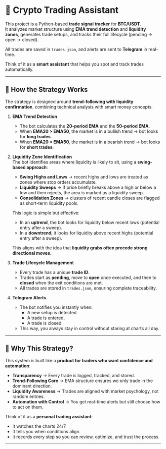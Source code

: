 # 🤖 Crypto Trading Assistant  

This project is a Python-based **trade signal tracker** for **BTC/USDT**.  
It analyzes market structure using **EMA trend detection** and **liquidity zones**, generates trade setups, and tracks their full lifecycle (pending → open → closed).  

All trades are saved in `trades.json`, and alerts are sent to **Telegram** in real-time.  

Think of it as a **smart assistant** that helps you spot and track trades automatically.  

---

## 🚀 How the Strategy Works  

The strategy is designed around **trend-following with liquidity confirmation**, combining technical analysis with smart money concepts:  

1. **EMA Trend Detection**  
   - The bot calculates the **20-period EMA** and the **50-period EMA**.  
   - When **EMA20 > EMA50**, the market is in a bullish trend → bot looks for **long trades**.  
   - When **EMA20 < EMA50**, the market is in a bearish trend → bot looks for **short trades**.  

2. **Liquidity Zone Identification**  
   The bot identifies areas where liquidity is likely to sit, using a **swing-based approach**:  
   - **Swing Highs and Lows** → recent highs and lows are treated as zones where stop orders accumulate.  
   - **Liquidity Sweeps** → if price briefly breaks above a high or below a low and then rejects, the area is marked as a liquidity sweep.  
   - **Consolidation Zones** → clusters of recent candle closes are flagged as short-term liquidity pools.  

   This logic is simple but effective:  
   - In an **uptrend**, the bot looks for liquidity below recent lows (potential entry after a sweep).  
   - In a **downtrend**, it looks for liquidity above recent highs (potential entry after a sweep).  

   This aligns with the idea that **liquidity grabs often precede strong directional moves**.  

3. **Trade Lifecycle Management**  
   - Every trade has a unique **trade ID**.  
   - Trades start as **pending**, move to **open** once executed, and then to **closed** when the exit conditions are met.  
   - All trades are stored in `trades.json`, ensuring complete traceability.  

4. **Telegram Alerts**  
   - The bot notifies you instantly when:  
     - A new setup is detected.  
     - A trade is entered.  
     - A trade is closed.  
   - This way, you always stay in control without staring at charts all day.  

---

## 🎯 Why This Strategy?  

This system is built like a **product for traders who want confidence and automation**:  

- **Transparency** → Every trade is logged, tracked, and stored.  
- **Trend-Following Core** → EMA structure ensures we only trade in the dominant direction.  
- **Liquidity Awareness** → Trades are aligned with market psychology, not random entries.  
- **Automation with Control** → You get real-time alerts but still choose how to act on them.  

Think of it as a **personal trading assistant**:  
- It watches the charts 24/7.  
- It tells you when conditions align.  
- It records every step so you can review, optimize, and trust the process.  

---
```
